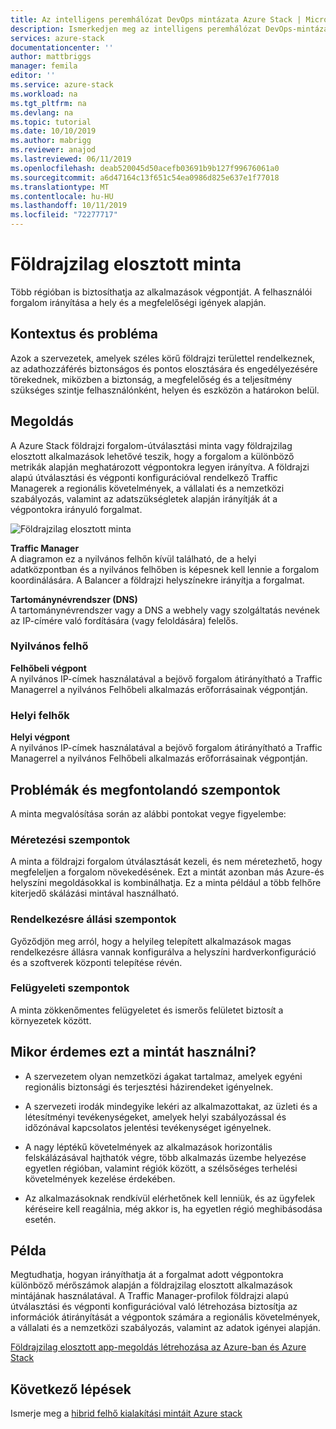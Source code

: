 ```yaml
---
title: Az intelligens peremhálózat DevOps mintázata Azure Stack | Microsoft Docs
description: Ismerkedjen meg az intelligens peremhálózat DevOps-mintázatával Azure Stackával.
services: azure-stack
documentationcenter: ''
author: mattbriggs
manager: femila
editor: ''
ms.service: azure-stack
ms.workload: na
ms.tgt_pltfrm: na
ms.devlang: na
ms.topic: tutorial
ms.date: 10/10/2019
ms.author: mabrigg
ms.reviewer: anajod
ms.lastreviewed: 06/11/2019
ms.openlocfilehash: deab520045d50acefb03691b9b127f99676061a0
ms.sourcegitcommit: a6d47164c13f651c54ea0986d825e637e1f77018
ms.translationtype: MT
ms.contentlocale: hu-HU
ms.lasthandoff: 10/11/2019
ms.locfileid: "72277717"
---
```

# <a name="geo-distributed-pattern"></a>Földrajzilag elosztott minta

Több régióban is biztosíthatja az alkalmazások végpontját. A felhasználói forgalom irányítása a hely és a megfelelőségi igények alapján.

## <a name="context-and-problem"></a>Kontextus és probléma

Azok a szervezetek, amelyek széles körű földrajzi területtel rendelkeznek, az adathozzáférés biztonságos és pontos elosztására és engedélyezésére törekednek, miközben a biztonság, a megfelelőség és a teljesítmény szükséges szintje felhasználónként, helyen és eszközön a határokon belül.

## <a name="solution"></a>Megoldás

A Azure Stack földrajzi forgalom-útválasztási minta vagy földrajzilag elosztott alkalmazások lehetővé teszik, hogy a forgalom a különböző metrikák alapján meghatározott végpontokra legyen irányítva. A földrajzi alapú útválasztási és végponti konfigurációval rendelkező Traffic Managerek a regionális követelmények, a vállalati és a nemzetközi szabályozás, valamint az adatszükségletek alapján irányítják át a végpontokra irányuló forgalmat.

![Földrajzilag elosztott minta](media/azure-stack-edge-pattern-geo-distribution/geo-distribution.png)

**Traffic Manager**  
A diagramon ez a nyilvános felhőn kívül található, de a helyi adatközpontban és a nyilvános felhőben is képesnek kell lennie a forgalom koordinálására. A Balancer a földrajzi helyszínekre irányítja a forgalmat.

**Tartománynévrendszer (DNS)**  
A tartománynévrendszer vagy a DNS a webhely vagy szolgáltatás nevének az IP-címére való fordítására (vagy feloldására) felelős.

### <a name="public-cloud"></a>Nyilvános felhő

**Felhőbeli végpont**  
A nyilvános IP-címek használatával a bejövő forgalom átirányítható a Traffic Managerrel a nyilvános Felhőbeli alkalmazás erőforrásainak végpontján.  

### <a name="local-clouds"></a>Helyi felhők

**Helyi végpont**  
A nyilvános IP-címek használatával a bejövő forgalom átirányítható a Traffic Managerrel a nyilvános Felhőbeli alkalmazás erőforrásainak végpontján.

## <a name="issues-and-considerations"></a>Problémák és megfontolandó szempontok

A minta megvalósítása során az alábbi pontokat vegye figyelembe:

### <a name="scalability-considerations"></a>Méretezési szempontok

A minta a földrajzi forgalom útválasztását kezeli, és nem méretezhető, hogy megfeleljen a forgalom növekedésének. Ezt a mintát azonban más Azure-és helyszíni megoldásokkal is kombinálhatja. Ez a minta például a több felhőre kiterjedő skálázási mintával használható.

### <a name="availability-considerations"></a>Rendelkezésre állási szempontok

Győződjön meg arról, hogy a helyileg telepített alkalmazások magas rendelkezésre állásra vannak konfigurálva a helyszíni hardverkonfiguráció és a szoftverek központi telepítése révén.

### <a name="manageability-considerations"></a>Felügyeleti szempontok

A minta zökkenőmentes felügyeletet és ismerős felületet biztosít a környezetek között.

## <a name="when-to-use-this-pattern"></a>Mikor érdemes ezt a mintát használni?

-   A szervezetem olyan nemzetközi ágakat tartalmaz, amelyek egyéni regionális biztonsági és terjesztési házirendeket igényelnek.

-   A szervezeti irodák mindegyike lekéri az alkalmazottakat, az üzleti és a létesítményi tevékenységeket, amelyek helyi szabályozással és időzónával kapcsolatos jelentési tevékenységet igényelnek.

-   A nagy léptékű követelmények az alkalmazások horizontális felskálázásával hajthatók végre, több alkalmazás üzembe helyezése egyetlen régióban, valamint régiók között, a szélsőséges terhelési követelmények kezelése érdekében.

-   Az alkalmazásoknak rendkívül elérhetőnek kell lenniük, és az ügyfelek kéréseire kell reagálnia, még akkor is, ha egyetlen régió meghibásodása esetén.

## <a name="example"></a>Példa

Megtudhatja, hogyan irányíthatja át a forgalmat adott végpontokra különböző mérőszámok alapján a földrajzilag elosztott alkalmazások mintájának használatával. A Traffic Manager-profilok földrajzi alapú útválasztási és végponti konfigurációval való létrehozása biztosítja az információk átirányítását a végpontok számára a regionális követelmények, a vállalati és a nemzetközi szabályozás, valamint az adatok igényei alapján.

[Földrajzilag elosztott app-megoldás létrehozása az Azure-ban és Azure Stack](https://docs.microsoft.com/azure/azure-stack/user/azure-stack-solution-geo-distributed)

## <a name="next-steps"></a>Következő lépések

Ismerje meg a [hibrid felhő kialakítási mintáit Azure stack](azure-stack-edge-pattern-overview.md)
